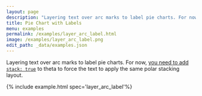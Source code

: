 ```yaml
---
layout: page
description: "Layering text over arc marks to label pie charts. For now, [you need to add `stack: true`](https://github.com/vega/vega-lite/issues/5078) to theta to force the text to apply the same polar stacking layout."
title: Pie Chart with Labels
menu: examples
permalink: /examples/layer_arc_label.html
image: /examples/layer_arc_label.png
edit_path: _data/examples.json
---
```


Layering text over arc marks to label pie charts. For now, [you need to add `stack: true`](https://github.com/vega/vega-lite/issues/5078) to theta to force the text to apply the same polar stacking layout.

{% include example.html spec='layer_arc_label'%}
